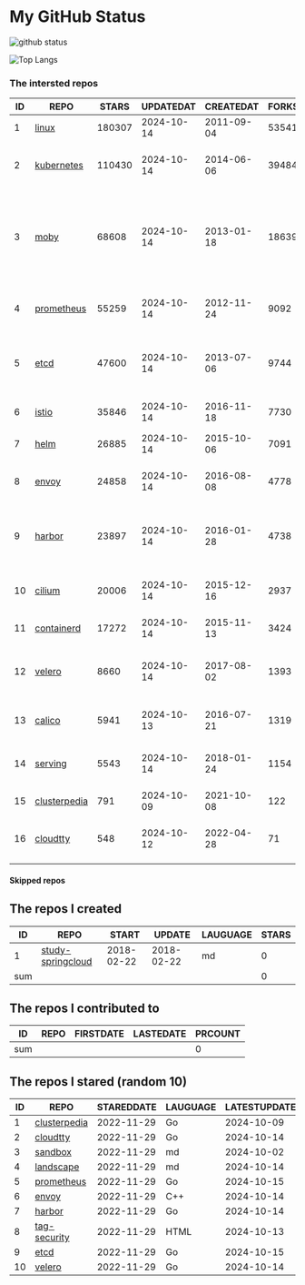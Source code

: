 # My GitHub Status

<img src="https://github-readme-stats-1.yihong0618.vercel.app/api?username=daoqingniu&show_icons=true&&&hide_title=true&count_private=true" alt="github status" />

![Top Langs](https://github-readme-stats-1.yihong0618.vercel.app/api/top-langs/?username=daoqingniu&layout=compact)

<!--START_SECTION:github_repos-->
### The intersted repos
| ID |                              REPO                               | STARS  | UPDATEDAT  | CREATEDAT  | FORKSCOUNT |                                                DESCRIPTIONS                                                |
|----|-----------------------------------------------------------------|--------|------------|------------|------------|------------------------------------------------------------------------------------------------------------|
|  1 | [linux](https://github.com/torvalds/linux)                      | 180307 | 2024-10-14 | 2011-09-04 |      53541 | Linux kernel source tree                                                                                   |
|  2 | [kubernetes](https://github.com/kubernetes/kubernetes)          | 110430 | 2024-10-14 | 2014-06-06 |      39484 | Production-Grade Container Scheduling and Management                                                       |
|  3 | [moby](https://github.com/moby/moby)                            |  68608 | 2024-10-14 | 2013-01-18 |      18639 | The Moby Project - a collaborative project for the container ecosystem to assemble container-based systems |
|  4 | [prometheus](https://github.com/prometheus/prometheus)          |  55259 | 2024-10-14 | 2012-11-24 |       9092 | The Prometheus monitoring system and time series database.                                                 |
|  5 | [etcd](https://github.com/etcd-io/etcd)                         |  47600 | 2024-10-14 | 2013-07-06 |       9744 | Distributed reliable key-value store for the most critical data of a distributed system                    |
|  6 | [istio](https://github.com/istio/istio)                         |  35846 | 2024-10-14 | 2016-11-18 |       7730 | Connect, secure, control, and observe services.                                                            |
|  7 | [helm](https://github.com/helm/helm)                            |  26885 | 2024-10-14 | 2015-10-06 |       7091 | The Kubernetes Package Manager                                                                             |
|  8 | [envoy](https://github.com/envoyproxy/envoy)                    |  24858 | 2024-10-14 | 2016-08-08 |       4778 | Cloud-native high-performance edge/middle/service proxy                                                    |
|  9 | [harbor](https://github.com/goharbor/harbor)                    |  23897 | 2024-10-14 | 2016-01-28 |       4738 | An open source trusted cloud native registry project that stores, signs, and scans content.                |
| 10 | [cilium](https://github.com/cilium/cilium)                      |  20006 | 2024-10-14 | 2015-12-16 |       2937 | eBPF-based Networking, Security, and Observability                                                         |
| 11 | [containerd](https://github.com/containerd/containerd)          |  17272 | 2024-10-14 | 2015-11-13 |       3424 | An open and reliable container runtime                                                                     |
| 12 | [velero](https://github.com/vmware-tanzu/velero)                |   8660 | 2024-10-14 | 2017-08-02 |       1393 | Backup and migrate Kubernetes applications and their persistent volumes                                    |
| 13 | [calico](https://github.com/projectcalico/calico)               |   5941 | 2024-10-13 | 2016-07-21 |       1319 | Cloud native networking and network security                                                               |
| 14 | [serving](https://github.com/knative/serving)                   |   5543 | 2024-10-14 | 2018-01-24 |       1154 | Kubernetes-based, scale-to-zero, request-driven compute                                                    |
| 15 | [clusterpedia](https://github.com/clusterpedia-io/clusterpedia) |    791 | 2024-10-09 | 2021-10-08 |        122 | The Encyclopedia of Kubernetes clusters                                                                    |
| 16 | [cloudtty](https://github.com/cloudtty/cloudtty)                |    548 | 2024-10-12 | 2022-04-28 |         71 | A Friendly Kubernetes CloudShell (Web Terminal) !                                                          |



#### Skipped repos
<!--END_SECTION:github_repos-->

<!--START_SECTION:my_github-->
## The repos I created
| ID  |                                 REPO                                 |   START    |   UPDATE   | LAUGUAGE | STARS |
|-----|----------------------------------------------------------------------|------------|------------|----------|-------|
|   1 | [study-springcloud](https://github.com/daoqingniu/study-springcloud) | 2018-02-22 | 2018-02-22 | md       |     0 |
| sum |                                                                      |            |            |          |     0 |

## The repos I contributed to
| ID  | REPO | FIRSTDATE | LASTEDATE | PRCOUNT |
|-----|------|-----------|-----------|---------|
| sum |      |           |           |       0 |

## The repos I stared (random 10)
| ID |                              REPO                               | STAREDDATE | LAUGUAGE | LATESTUPDATE |
|----|-----------------------------------------------------------------|------------|----------|--------------|
|  1 | [clusterpedia](https://github.com/clusterpedia-io/clusterpedia) | 2022-11-29 | Go       | 2024-10-09   |
|  2 | [cloudtty](https://github.com/cloudtty/cloudtty)                | 2022-11-29 | Go       | 2024-10-14   |
|  3 | [sandbox](https://github.com/cncf/sandbox)                      | 2022-11-29 | md       | 2024-10-02   |
|  4 | [landscape](https://github.com/cncf/landscape)                  | 2022-11-29 | md       | 2024-10-14   |
|  5 | [prometheus](https://github.com/prometheus/prometheus)          | 2022-11-29 | Go       | 2024-10-15   |
|  6 | [envoy](https://github.com/envoyproxy/envoy)                    | 2022-11-29 | C++      | 2024-10-14   |
|  7 | [harbor](https://github.com/goharbor/harbor)                    | 2022-11-29 | Go       | 2024-10-14   |
|  8 | [tag-security](https://github.com/cncf/tag-security)            | 2022-11-29 | HTML     | 2024-10-13   |
|  9 | [etcd](https://github.com/etcd-io/etcd)                         | 2022-11-29 | Go       | 2024-10-15   |
| 10 | [velero](https://github.com/vmware-tanzu/velero)                | 2022-11-29 | Go       | 2024-10-14   |

<!--END_SECTION:my_github-->
